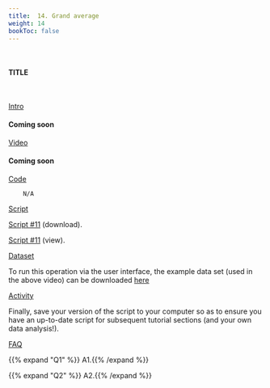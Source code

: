 ```yaml
---
title:  14. Grand average
weight: 14
bookToc: false
---
```

<br>

#### TITLE
<br>

<u> Intro</u>

#### Coming soon

<u> Video</u>

#### Coming soon

<u> Code</u>

        N/A

<u> Script</u>

  [Script #11](/erp/files/script_11.zip) (download).

 [Script #11](/erp/files/script_11.m) (view).

<u> Dataset</u>

To run this operation via the user interface, the example data set (used in the above video) can be downloaded [here]()

<u> Activity</u>

Finally, save your version of the script to your computer so as to ensure you have an up-to-date script for subsequent tutorial sections (and your own data analysis!).


<u>FAQ</u>

{{% expand "Q1" %}}
A1.{{% /expand %}}

{{% expand "Q2" %}}
A2.{{% /expand %}}
